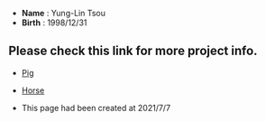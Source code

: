 - **Name** : Yung-Lin Tsou
- **Birth** : 1998/12/31



## Please check this link for more project info.
- [Pig](https://TonyTTTTT.github.io/3pig)
- [Horse](https://TonyTTTTT.github.io/project/horse)

- This page had been created at 2021/7/7
